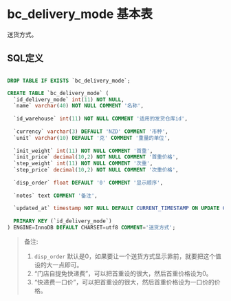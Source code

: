 # bc_delivery_mode 基本表

送货方式。

## SQL定义

```sql

DROP TABLE IF EXISTS `bc_delivery_mode`;

CREATE TABLE `bc_delivery_mode` (
  `id_delivery_mode` int(11) NOT NULL,
  `name` varchar(40) NOT NULL COMMENT '名称',
  
  `id_warehouse` int(11) NOT NULL COMMENT '适用的发货仓库id',
  
  `currency` varchar(3) DEFAULT 'NZD' COMMENT '币种',
  `unit` varchar(10) DEFAULT '克' COMMENT '重量的单位',
  
  `init_weight` int(11) NOT NULL COMMENT '首重',
  `init_price` decimal(10,2) NOT NULL COMMENT '首重价格',
  `step_weight` int(11) NOT NULL COMMENT '次重',
  `step_price` decimal(10,2) NOT NULL COMMENT '次重价格',
  
  `disp_order` float DEFAULT '0' COMMENT '显示顺序',
  
  `notes` text COMMENT '备注',
  
  `updated_at` timestamp NOT NULL DEFAULT CURRENT_TIMESTAMP ON UPDATE CURRENT_TIMESTAMP COMMENT '更新时间',
  
  PRIMARY KEY (`id_delivery_mode`)
) ENGINE=InnoDB DEFAULT CHARSET=utf8 COMMENT='送货方式';

```

> 备注:
> 1. `disp_order` 默认是0，如果要让一个送货方式显示靠前，就要把这个值设的大一点即可。
> 2. “门店自提免快递费”，可以把首重设的很大，然后首重价格设为0。
> 3. “快递费一口价”，可以把首重设的很大，然后首重价格设为一口价的价格。
